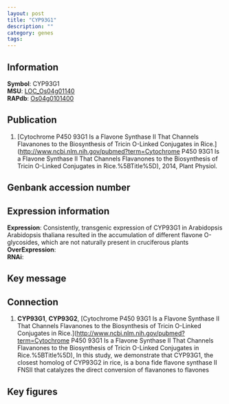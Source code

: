 ```yaml
---
layout: post
title: "CYP93G1"
description: ""
category: genes
tags: 
---
```


## Information
__Symbol__: CYP93G1  
__MSU__: [LOC_Os04g01140](http://rice.plantbiology.msu.edu/cgi-bin/ORF_infopage.cgi?orf=LOC_Os04g01140)  
__RAPdb__: [Os04g0101400](http://rapdb.dna.affrc.go.jp/viewer/gbrowse_details/irgsp1?name=Os04g0101400)  

## Publication
1. [Cytochrome P450 93G1 Is a Flavone Synthase II That Channels Flavanones to the Biosynthesis of Tricin O-Linked Conjugates in Rice.](http://www.ncbi.nlm.nih.gov/pubmed?term=Cytochrome P450 93G1 Is a Flavone Synthase II That Channels Flavanones to the Biosynthesis of Tricin O-Linked Conjugates in Rice.%5BTitle%5D), 2014, Plant Physiol.

## Genbank accession number

## Expression information
__Expression__: Consistently, transgenic expression of CYP93G1 in Arabidopsis Arabidopsis thaliana resulted in the accumulation of different flavone O-glycosides, which are not naturally present in cruciferous plants  
__OverExpression__:  
__RNAi__:  

## Key message

## Connection
1. __CYP93G1__, __CYP93G2__, [Cytochrome P450 93G1 Is a Flavone Synthase II That Channels Flavanones to the Biosynthesis of Tricin O-Linked Conjugates in Rice.](http://www.ncbi.nlm.nih.gov/pubmed?term=Cytochrome P450 93G1 Is a Flavone Synthase II That Channels Flavanones to the Biosynthesis of Tricin O-Linked Conjugates in Rice.%5BTitle%5D),  In this study, we demonstrate that CYP93G1, the closest homolog of CYP93G2 in rice, is a bona fide flavone synthase II FNSII that catalyzes the direct conversion of flavanones to flavones

## Key figures


